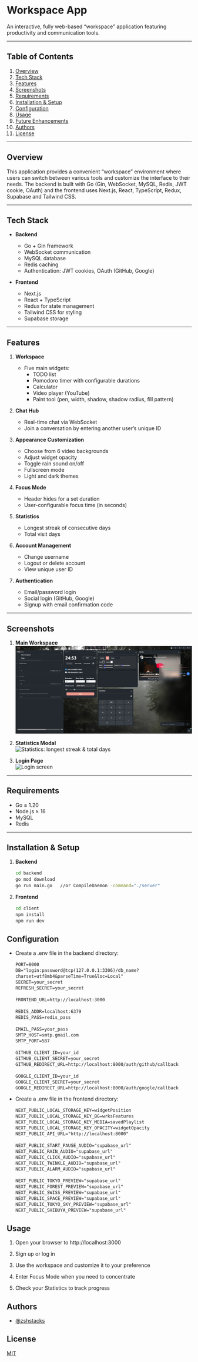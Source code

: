 # Workspace App

An interactive, fully web-based “workspace” application featuring productivity and communication tools.

---

## Table of Contents

1. [Overview](#overview)
2. [Tech Stack](#tech-stack)
3. [Features](#features)
4. [Screenshots](#screenshots)
5. [Requirements](#requirements)
6. [Installation & Setup](#installation--setup)
7. [Configuration](#configuration)
8. [Usage](#usage)
9. [Future Enhancements](#future-enhancements)
10. [Authors](#authors)
11. [License](#license)

---

## Overview

This application provides a convenient “workspace” environment where users can switch between various tools and customize the interface to their needs. The backend is built with Go (Gin, WebSocket, MySQL, Redis, JWT cookie, OAuth) and the frontend uses Next.js, React, TypeScript, Redux, Supabase and Tailwind CSS.

---

## Tech Stack

- **Backend**

  - Go + Gin framework
  - WebSocket communication
  - MySQL database
  - Redis caching
  - Authentication: JWT cookies, OAuth (GitHub, Google)

- **Frontend**
  - Next.js
  - React + TypeScript
  - Redux for state management
  - Tailwind CSS for styling
  - Supabase storage

---

## Features

1. **Workspace**

   - Five main widgets:
     - TODO list
     - Pomodoro timer with configurable durations
     - Calculator
     - Video player (YouTube)
     - Paint tool (pen, width, shadow, shadow radius, fill pattern)

2. **Chat Hub**

   - Real-time chat via WebSocket
   - Join a conversation by entering another user’s unique ID

3. **Appearance Customization**

   - Choose from 6 video backgrounds
   - Adjust widget opacity
   - Toggle rain sound on/off
   - Fullscreen mode
   - Light and dark themes

4. **Focus Mode**

   - Header hides for a set duration
   - User-configurable focus time (in seconds)

5. **Statistics**

   - Longest streak of consecutive days
   - Total visit days

6. **Account Management**

   - Change username
   - Logout or delete account
   - View unique user ID

7. **Authentication**
   - Email/password login
   - Social login (GitHub, Google)
   - Signup with email confirmation code

---

## Screenshots

1. **Main Workspace**  
   ![Workspace with widgets](./screenshots/workspace.png)

2. **Statistics Modal**  
   ![Statistics: longest streak & total days](./screenshots/stats.png)

3. **Login Page**  
   ![Login screen](./screenshots/login.png)

---

## Requirements

- Go ≥ 1.20
- Node.js ≥ 16
- MySQL
- Redis

---

## Installation & Setup

1. **Backend**

   ```bash
   cd backend
   go mod download
   go run main.go   //or CompileDaemon -command="./server"

   ```

2. **Frontend**
   ```bash
   cd client
   npm install
   npm run dev
   ```

## Configuration

- Create a .env file in the backend directory:

  ```env
  PORT=8000
  DB="login:password@tcp(127.0.0.1:3306)/db_name?charset=utf8mb4&parseTime=True&loc=Local"
  SECRET=your_secret
  REFRESH_SECRET=your_secret

  FRONTEND_URL=http://localhost:3000

  REDIS_ADDR=localhost:6379
  REDIS_PASS=redis_pass

  EMAIL_PASS=your_pass
  SMTP_HOST=smtp.gmail.com
  SMTP_PORT=587

  GITHUB_CLIENT_ID=your_id
  GITHUB_CLIENT_SECRET=your_secret
  GITHUB_REDIRECT_URL=http://localhost:8000/auth/github/callback

  GOOGLE_CLIENT_ID=your_id
  GOOGLE_CLIENT_SECRET=your_secret
  GOOGLE_REDIRECT_URL=http://localhost:8000/auth/google/callback

  ```

- Create a .env file in the frontend directory:

  ```env
  NEXT_PUBLIC_LOCAL_STORAGE_KEY=widgetPosition
  NEXT_PUBLIC_LOCAL_STORAGE_KEY_BG=wrksFeatures
  NEXT_PUBLIC_LOCAL_STORAGE_KEY_MEDIA=savedPlaylist
  NEXT_PUBLIC_LOCAL_STORAGE_KEY_OPACITY=widgetOpacity
  NEXT_PUBLIC_API_URL="http://localhost:8000"

  NEXT_PUBLIC_START_PAUSE_AUDIO="supabase_url"
  NEXT_PUBLIC_RAIN_AUDIO="supabase_url"
  NEXT_PUBLIC_CLICK_AUDIO="supabase_url"
  NEXT_PUBLIC_TWINKLE_AUDIO="supabase_url"
  NEXT_PUBLIC_ALARM_AUDIO="supabase_url"

  NEXT_PUBLIC_TOKYO_PREVIEW="supabase_url"
  NEXT_PUBLIC_FOREST_PREVIEW="supabase_url"
  NEXT_PUBLIC_SWISS_PREVIEW="supabase_url"
  NEXT_PUBLIC_SPACE_PREVIEW="supabase_url"
  NEXT_PUBLIC_TOKYO_SKY_PREVIEW="supabase_url"
  NEXT_PUBLIC_SHIBUYA_PREVIEW="supabase_url"
  ```

## Usage

1.  Open your browser to http://localhost:3000

2.  Sign up or log in

3.  Use the workspace and customize it to your preference

4.  Enter Focus Mode when you need to concentrate

5.  Check your Statistics to track progress

## Authors

- [@zshstacks](https://www.github.com/zshstacks)

## License

[MIT](https://choosealicense.com/licenses/mit/)

